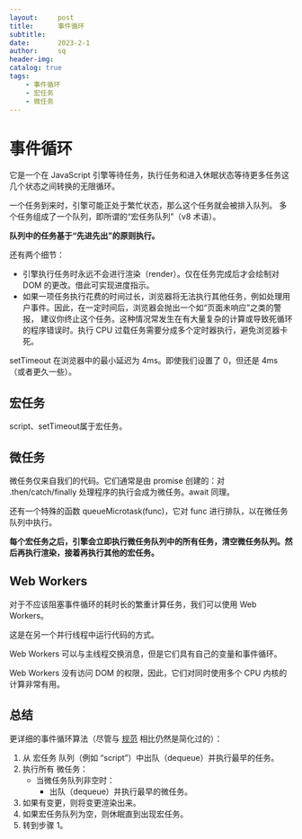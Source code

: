 ```yaml
---
layout:     post
title:      事件循环
subtitle:   
date:       2023-2-1
author:     sq
header-img: 
catalog: true
tags:
    - 事件循环
    - 宏任务
    - 微任务
---
```

# 事件循环
它是一个在 JavaScript 引擎等待任务，执行任务和进入休眠状态等待更多任务这几个状态之间转换的无限循环。

一个任务到来时，引擎可能正处于繁忙状态，那么这个任务就会被排入队列。 多个任务组成了一个队列，即所谓的“宏任务队列”（v8 术语）。

**队列中的任务基于“先进先出”的原则执行。**

还有两个细节：
- 引擎执行任务时永远不会进行渲染（render）。仅在任务完成后才会绘制对 DOM 的更改。借此可实现进度指示。
- 如果一项任务执行花费的时间过长，浏览器将无法执行其他任务，例如处理用户事件。因此，在一定时间后，浏览器会抛出一个如“页面未响应”之类的警报，
建议你终止这个任务。这种情况常发生在有大量复杂的计算或导致死循环的程序错误时。执行 CPU 过载任务需要分成多个定时器执行，避免浏览器卡死。

setTimeout 在浏览器中的最小延迟为 4ms。即使我们设置了 0，但还是 4ms（或者更久一些）。

## 宏任务
script、setTimeout属于宏任务。

## 微任务
微任务仅来自我们的代码。它们通常是由 promise 创建的：对 .then/catch/finally 处理程序的执行会成为微任务。await 同理。

还有一个特殊的函数 queueMicrotask(func)，它对 func 进行排队，以在微任务队列中执行。

**每个宏任务之后，引擎会立即执行微任务队列中的所有任务，清空微任务队列。然后再执行渲染，接着再执行其他的宏任务。**

## Web Workers
对于不应该阻塞事件循环的耗时长的繁重计算任务，我们可以使用 Web Workers。

这是在另一个并行线程中运行代码的方式。

Web Workers 可以与主线程交换消息，但是它们具有自己的变量和事件循环。

Web Workers 没有访问 DOM 的权限，因此，它们对同时使用多个 CPU 内核的计算非常有用。

## 总结
更详细的事件循环算法（尽管与 [规范](https://html.spec.whatwg.org/multipage/webappapis.html#event-loop-processing-model) 相比仍然是简化过的）：

1. 从 宏任务 队列（例如 “script”）中出队（dequeue）并执行最早的任务。
2. 执行所有 微任务：
   - 当微任务队列非空时：
     - 出队（dequeue）并执行最早的微任务。
3. 如果有变更，则将变更渲染出来。
4. 如果宏任务队列为空，则休眠直到出现宏任务。
5. 转到步骤 1。